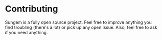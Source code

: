 # Contributing

Sungem is a fully open source project. Feel free to improve anything you find troubling (there's a lot) or pick up any open issue. 
Also, feel free to ask if you need anything.
